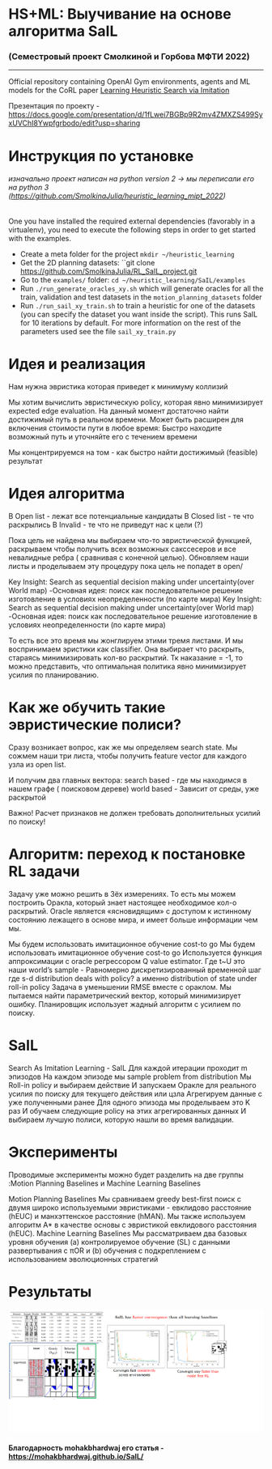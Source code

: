 # HS+ML: Выучивание на основе алгоритма SaIL
### (Семестровый проект Смолкиной и Горбова МФТИ 2022)
**********

Official repository containing OpenAI Gym environments, agents and ML models for the CoRL paper [Learning Heuristic Search via Imitation](https://arxiv.org/pdf/1707.03034.pdf)

Презентация по проекту - https://docs.google.com/presentation/d/1fLwei7BGBp9R2mv4ZMXZS499SyxUVChI8Ywpfgrbodo/edit?usp=sharing

# Инструкция по установке
###### изначально проект написан на python version 2 -> мы переписали его на python 3 (https://github.com/SmolkinaJulia/heuristic_learning_mipt_2022)
One you have installed the required external dependencies (favorably in a virtualenv), you need to execute the following steps in order to get started with the examples.

 - Create a meta folder for the project ``mkdir ~/heuristic_learning `` 
 - Get the 2D planning datasets: ``git clone  https://github.com/SmolkinaJulia/RL_SaIL_project.git
 - Go to the ``examples/`` folder: ``cd ~/heuristic_learning/SaIL/examples``
 - Run ``./run_generate_oracles_xy.sh`` which will generate oracles for all the train, validation and test datasets in the ``motion_planning_datasets`` folder
 - Run ``./run_sail_xy_train.sh`` to train a heuristic for one of the datasets (you can specify the dataset you want inside the script). This runs SaIL for 10 iterations by default. For more information on the rest of the parameters used see the file ``sail_xy_train.py`` 

# Идея и реализация
Нам нужна эвристика которая приведет к минимуму коллизий

Мы хотим вычислить эвристическую policy, которая явно минимизирует expected edge evaluation.
На данный момент достаточно найти достижимый путь в реальном времени.
Может быть расширен для включения стоимости пути в любое время:
Быстро находите возможный путь и уточняйте его с течением времени

 Мы концентрируемся на том - как быстро найти достижимый (feasible) результат


# Идея алгоритма
В Open list - лежат все потенциальные кандидаты
В Closed list -  те что раскрылись
В Invalid - те что не приведут нас к цели (?)

Пока цель не найдена мы выбираем что-то эвристической функцией, раскрываем чтобы получить всех возможных сакссесеров и все невалидные ребра ( сравнивая с конечной целью).
Обновляем наши листы и проделываем эту процедуру пока цель не попадет в open/

Key Insight: Search as sequential decision making under uncertainty(over World map) -Основная идея: поиск как последовательное решение
изготовление в условиях неопределенности (по карте мира)
Key Insight: Search as sequential decision making under uncertainty(over World map) -Основная идея: поиск как последовательное решение
изготовление в условиях неопределенности (по карте мира)

То есть все это время мы жонглируем этими тремя листами.
И мы воспринимаем эристики как classifier. Она выбирает что раскрыть, стараясь минимизировать кол-во раскрытий. Тк наказание = -1, то можно представить, что оптимальная политика явно минимизирует усилия по планированию.

# Как же обучить такие эвристические полиси?

Сразу возникает вопрос, как же мы определяем search state.
Мы сожмем наши три листа, чтобы получить feature vector для каждого узла из open list.

И получим два главных вектора: 
search based - где мы находимся в нашем графе ( поисковом дереве)
world based - Зависит от среды, уже раскрытой 

Важно! Расчет признаков не должен требовать дополнительных усилий по поиску!

# Алгоритм: переход к постановке RL задачи
Задачу уже можно решить в 3ёх измерениях. То есть мы можем построить Оракла, который знает настоящее необходимое кол-о раскрытий.
Oracle является «ясновидящим» с доступом к истинному состоянию лежащего в основе мира, и имеет больше информации чем мы.

Мы будем использовать имитационное обучение cost-to go
Мы будем использовать имитационное обучение cost-to go
Используется функция аппроксимации с oracle регрессором Q value estimator.
Где t~U  это наши world’s sample - Равномерно дискретизированный временной шаг
где s-d  distribution deals with policy? а именно distribution of state under roll-in policy
Задача в уменьшении RMSE вместе с ораклом.
Мы пытаемся найти параметрический вектор, который минимизирует ошибку.
Планировщик использует жадный алгоритм с усилием по поиску.


# SaIL

Search As Imitation Learning - SaIL
Для каждой итерации проходит m эпизодов
На каждом эпизоде мы sample problem from distribution
Мы Roll-in policy и выбираем действие
И запускаем Оракле для реального усилия по поиску для текущего действия или цзла
Агрегируем данные с уже полученными ранее 
Для одного эпизода мы проделываем это K раз 
И обучаем следующие policy на этих агрегированных данных
И выбираем лучшую полиси, которую нашли во время валидации.



# Эксперименты
Проводимые эксперименты можно будет разделить на две группы :Motion Planning Baselines и Machine Learning Baselines

Motion Planning Baselines
Мы сравниваем  greedy best-first поиск с двумя широко используемыми эвристиками - евклидово расстояние (hEUC) и манхэттенское расстояние (hMAN). Мы также используем алгоритм A* в качестве основы с эвристикой евклидового расстояния (hEUC). 
Machine Learning Baselines
Мы рассматриваем два базовых уровня обучения (а) контролируемое обучение (SL) с данными развертывания с πOR и (b) обучения с подкреплением с использованием эволюционных стратегий


# Результаты 
![Часть результатов](https://github.com/SmolkinaJulia/RL_SaIL_project/blob/6082e8e945925d7a3d803a44eb474a63f8c918a7/%D1%81%D1%80%D0%B0%D0%B2%D0%BD%D0%B5%D0%BD%D0%B8%D0%B5%20%D1%81%20%D0%B0%D0%BB%D0%B3%D0%BE%D1%80%D0%B8%D1%82%D0%BC%D0%B0%D0%BC%D0%B8.png)

#### Благодарность mohakbhardwaj его статья - https://mohakbhardwaj.github.io/SaIL/

